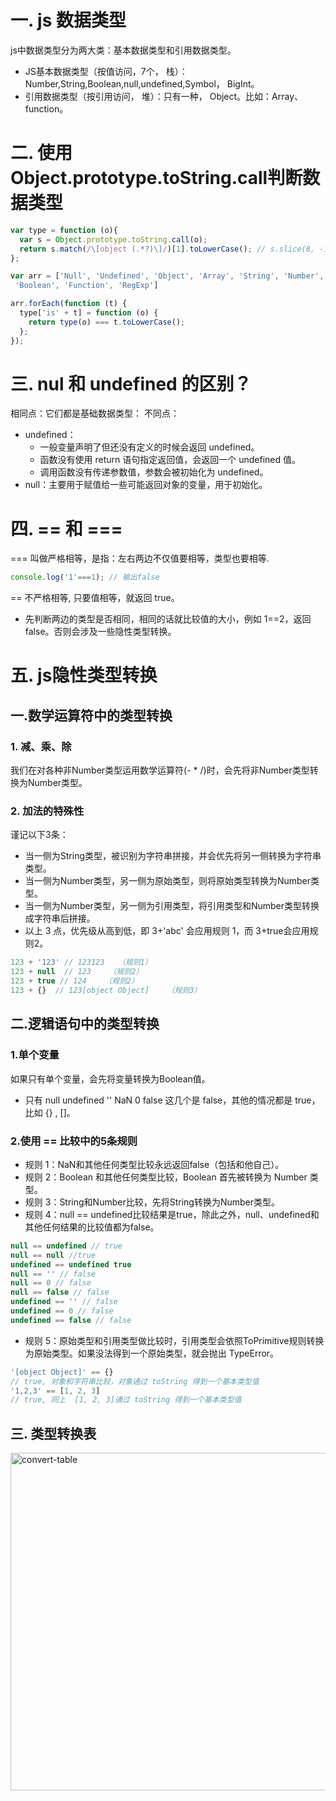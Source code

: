 # 一. js 数据类型
js中数据类型分为两大类：基本数据类型和引用数据类型。
* JS基本数据类型（按值访问，7个， 栈）：Number,String,Boolean,null,undefined,Symbol， BigInt。
* 引用数据类型（按引用访问， 堆）：只有一种， Object。比如：Array、function。

# 二. 使用Object.prototype.toString.call判断数据类型
```javascript
var type = function (o){
  var s = Object.prototype.toString.call(o);
  return s.match(/\[object (.*?)\]/)[1].toLowerCase(); // s.slice(8, -1)
};

var arr = ['Null', 'Undefined', 'Object', 'Array', 'String', 'Number', 
 'Boolean', 'Function', 'RegExp']

arr.forEach(function (t) {
  type['is' + t] = function (o) {
    return type(o) === t.toLowerCase();
  };
});
```
# 三. nul 和 undefined 的区别？
相同点：它们都是基础数据类型：
不同点：
* undefined：
    * 一般变量声明了但还没有定义的时候会返回 undefined。
    * 函数没有使用 return 语句指定返回值，会返回一个 undefined 值。
    * 调用函数没有传递参数值，参数会被初始化为 undefined。
* null：主要用于赋值给一些可能返回对象的变量，用于初始化。

# 四. == 和 ===
=== 叫做严格相等，是指：左右两边不仅值要相等，类型也要相等.
```javascript
console.log('1'===1); // 输出false
```

== 不严格相等, 只要值相等，就返回 true。
* 先判断两边的类型是否相同，相同的话就比较值的大小，例如 1==2，返回 false。否则会涉及一些隐性类型转换。

# 五. js隐性类型转换
## 一.数学运算符中的类型转换
### 1. 减、乘、除
我们在对各种非Number类型运用数学运算符(- * /)时，会先将非Number类型转换为Number类型。

### 2. 加法的特殊性
谨记以下3条：
* 当一侧为String类型，被识别为字符串拼接，并会优先将另一侧转换为字符串类型。
* 当一侧为Number类型，另一侧为原始类型，则将原始类型转换为Number类型。
* 当一侧为Number类型，另一侧为引用类型，将引用类型和Number类型转换成字符串后拼接。
* 以上 3 点，优先级从高到低，即 3+'abc' 会应用规则 1，而 3+true会应用规则2。

```javascript
123 + '123' // 123123   （规则1）
123 + null  // 123    （规则2）
123 + true // 124    （规则2）
123 + {}  // 123[object Object]    （规则3）
```

## 二.逻辑语句中的类型转换

### 1.单个变量
如果只有单个变量，会先将变量转换为Boolean值。
* 只有 null undefined '' NaN 0 false 这几个是 false，其他的情况都是 true，比如 {} , []。

### 2.使用 == 比较中的5条规则
* 规则 1：NaN和其他任何类型比较永远返回false（包括和他自己）。
* 规则 2：Boolean 和其他任何类型比较，Boolean 首先被转换为 Number 类型。
* 规则 3：String和Number比较，先将String转换为Number类型。
* 规则 4：null == undefined比较结果是true，除此之外，null、undefined和其他任何结果的比较值都为false。
```javascript
null == undefined // true
null == null //true
undefined == undefined true
null == '' // false
null == 0 // false
null == false // false
undefined == '' // false
undefined == 0 // false
undefined == false // false
```
* 规则 5：原始类型和引用类型做比较时，引用类型会依照ToPrimitive规则转换为原始类型。如果没法得到一个原始类型，就会抛出 TypeError。
```javascript
'[object Object]' == {} 
// true, 对象和字符串比较，对象通过 toString 得到一个基本类型值
'1,2,3' == [1, 2, 3] 
// true, 同上  [1, 2, 3]通过 toString 得到一个基本类型值
```

## 三. 类型转换表
<img width="540" alt="convert-table" src="https://user-images.githubusercontent.com/15389512/130107119-f4a32801-6a60-4cda-8c73-b900f3d5917b.png">
